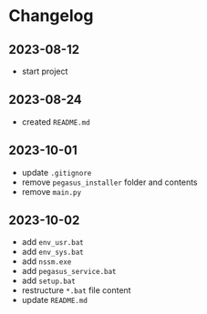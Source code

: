 # Changelog

## 2023-08-12

- start project

## 2023-08-24

- created `README.md`

## 2023-10-01

- update `.gitignore`
- remove `pegasus_installer` folder and contents
- remove `main.py`

## 2023-10-02

- add `env_usr.bat`
- add `env_sys.bat`
- add `nssm.exe`
- add `pegasus_service.bat`
- add `setup.bat`
- restructure `*.bat` file content
- update `README.md`
